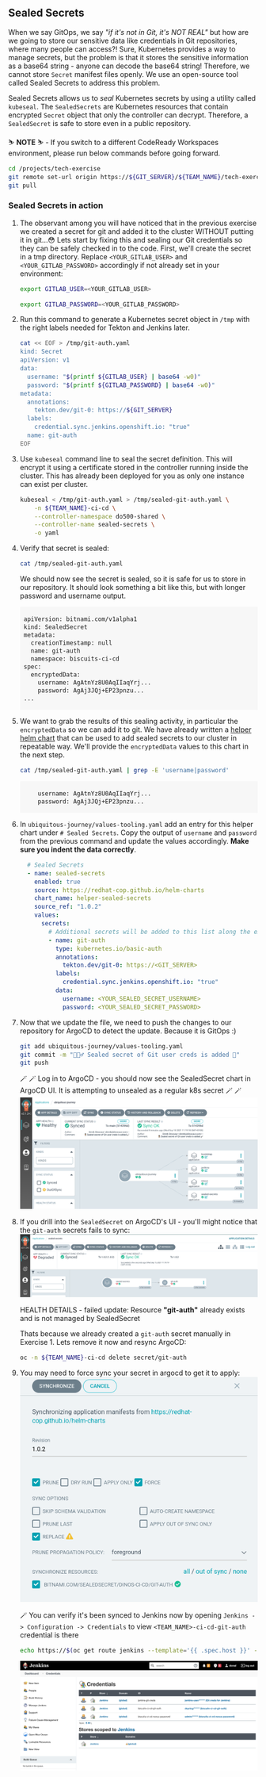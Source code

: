 ## Sealed Secrets

When we say GitOps, we say _"if it's not in Git, it's NOT REAL"_ but how are we going to store our sensitive data like credentials in Git repositories, where many people can access?! Sure, Kubernetes provides a way to manage secrets, but the problem is that it stores the sensitive information as a base64 string - anyone can decode the base64 string! Therefore, we cannot store `Secret` manifest files openly. We use an open-source tool called Sealed Secrets to address this problem.

Sealed Secrets allows us to _seal_ Kubernetes secrets by using a utility called `kubeseal`. The `SealedSecrets` are Kubernetes resources that contain encrypted `Secret` object that only the controller can decrypt. Therefore, a `SealedSecret` is safe to store even in a public repository.

<p class="warn">
    ⛷️ <b>NOTE</b> ⛷️ - If you switch to a different CodeReady Workspaces environment, please run below commands before going forward.
</p>

```bash
cd /projects/tech-exercise
git remote set-url origin https://${GIT_SERVER}/${TEAM_NAME}/tech-exercise.git
git pull
```

### Sealed Secrets in action

1. The observant among you will have noticed that in the previous exercise we created a secret for git and added it to the cluster WITHOUT putting it in git...😳 Lets start by fixing this and sealing our Git credentials so they can be safely checked in to the code. First, we'll create the secret in a tmp directory. Replace `<YOUR_GITLAB_USER>` and `<YOUR_GITLAB_PASSWORD>` accordingly if not already set in your environment:

    ```bash
    export GITLAB_USER=<YOUR_GITLAB_USER>
    ```

    ```bash
    export GITLAB_PASSWORD=<YOUR_GITLAB_PASSWORD>
    ```

2. Run this command to generate a Kubernetes secret object in `/tmp` with the right labels needed for Tekton and Jenkins later.

    ```bash
    cat << EOF > /tmp/git-auth.yaml
    kind: Secret
    apiVersion: v1
    data:
      username: "$(printf ${GITLAB_USER} | base64 -w0)"
      password: "$(printf ${GITLAB_PASSWORD} | base64 -w0)"
    metadata:
      annotations:
        tekton.dev/git-0: https://${GIT_SERVER}
      labels:
        credential.sync.jenkins.openshift.io: "true"
      name: git-auth
    EOF
    ```

3. Use `kubeseal` command line to seal the secret definition. This will encrypt it using a certificate stored in the controller running inside the cluster. This has already been deployed for you as only one instance can exist per cluster.

    ```bash
    kubeseal < /tmp/git-auth.yaml > /tmp/sealed-git-auth.yaml \
        -n ${TEAM_NAME}-ci-cd \
        --controller-namespace do500-shared \
        --controller-name sealed-secrets \
        -o yaml
    ```

4. Verify that secret is sealed:

    ```bash
    cat /tmp/sealed-git-auth.yaml 
    ```

    We should now see the secret is sealed, so it is safe for us to store in our repository. It should look something a bit like this, but with longer password and username output.

    <div class="highlight" style="background: #f7f7f7">
    <pre><code class="language-yaml">
    apiVersion: bitnami.com/v1alpha1
    kind: SealedSecret
    metadata:
      creationTimestamp: null
      name: git-auth
      namespace: biscuits-ci-cd
    spec:
      encryptedData:
        username: AgAtnYz8U0AqIIaqYrj...
        password: AgAj3JQj+EP23pnzu...
    ...
    </code></pre></div>

5. We want to grab the results of this sealing activity, in particular the `encryptedData` so we can add it to git. We have already written a <span style="color:blue;">[helper helm chart](https://github.com/redhat-cop/helm-charts/tree/master/charts/helper-sealed-secrets)</span> that can be used to add sealed secrets to our cluster in repeatable way. We'll provide the `encryptedData` values to this chart in the next step.

    ```bash
    cat /tmp/sealed-git-auth.yaml | grep -E 'username|password'
    ```

    <div class="highlight" style="background: #f7f7f7">
    <pre><code class="language-yaml">
        username: AgAtnYz8U0AqIIaqYrj...
        password: AgAj3JQj+EP23pnzu...
    </code></pre></div>

6. In `ubiquitous-journey/values-tooling.yaml` add an entry for this helper chart under `# Sealed Secrets`. Copy the output of `username` and `password` from the previous command and update the values accordingly. **Make sure you indent the data correctly**.

    ```yaml
      # Sealed Secrets
      - name: sealed-secrets
        enabled: true
        source: https://redhat-cop.github.io/helm-charts
        chart_name: helper-sealed-secrets
        source_ref: "1.0.2"
        values:
          secrets:
            # Additional secrets will be added to this list along the exercises.
            - name: git-auth
              type: kubernetes.io/basic-auth
              annotations:
                tekton.dev/git-0: https://<GIT_SERVER>
              labels:
                credential.sync.jenkins.openshift.io: "true"
              data:
                username: <YOUR_SEALED_SECRET_USERNAME>
                password: <YOUR_SEALED_SECRET_PASSWORD>
    ```

7. Now that we update the file, we need to push the changes to our repository for ArgoCD to detect the update. Because it is GitOps :)

    ```bash
    git add ubiquitous-journey/values-tooling.yaml
    git commit -m "🕵🏻‍♂️ Sealed secret of Git user creds is added 🔎"
    git push
    ```

    🪄 🪄 Log in to ArgoCD - you should now see the SealedSecret chart in ArgoCD UI. It is attempting to unsealed as a regular k8s secret 🪄 🪄
    ![argocd-ss.png](images/argocd-ss.png)

8. If you drill into the `SealedSecret` on ArgoCD's UI - you'll might notice that the `git-auth` secrets fails to sync:
    ![argocd-degraded.png](images/argocd-degraded.png)

    <p class="tip">HEALTH DETAILS - failed update: Resource <b>"git-auth"</b> already exists and is not managed by SealedSecret</p>

    Thats because we already created a `git-auth` secret manually in Exercise 1. Lets remove it now and resync ArgoCD:

    ```bash
    oc -n ${TEAM_NAME}-ci-cd delete secret/git-auth
    ```

9. You may need to force sync your secret in argocd to get it to apply:
![argocd-force-sync.png](images/argocd-force-sync.png)

    🪄 You can verify it's been synced to Jenkins now by opening `Jenkins -> Configuration -> Credentials` to view `<TEAM_NAME>-ci-cd-git-auth` credential is there

    ```bash
    echo https://$(oc get route jenkins --template='{{ .spec.host }}' -n ${TEAM_NAME}-ci-cd)
    ```

    ![jenkins-sync.png](images/jenkins-sync.png)
